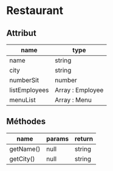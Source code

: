 # Restaurant

## Attribut

| name | type
| --- | ---
| name | string
| city | string
| numberSit | number
| listEmployees | Array : Employee
| menuList | Array : Menu



## Méthodes

| name | params | return
| --- | --- | ---
| getName() | null | string 
| getCity() | null | string 



